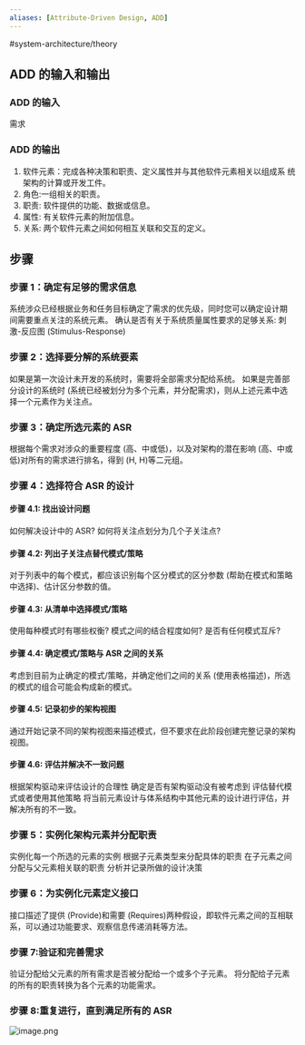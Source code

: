 ```yaml
---
aliases: [Attribute-Driven Design, ADD]
---
```

#system-architecture/theory 

## ADD 的输入和输出
### ADD 的输入
需求

### ADD 的输出
1. 软件元素：完成各种决策和职责、定义属性并与其他软件元素相关以组成系 统架构的计算或开发工件。
2. 角色:一组相关的职责。
3. 职责: 软件提供的功能、数据或信息。
4. 属性: 有关软件元素的附加信息。
5. 关系: 两个软件元素之间如何相互关联和交互的定义。

## 步骤
### 步骤 1：确定有足够的需求信息
系统涉众已经根据业务和任务目标确定了需求的优先级，同时您可以确定设计期
间需要重点关注的系统元素。 
确认是否有关于系统质量属性要求的足够关系: 刺激-反应图 (Stimulus-Response)

### 步骤 2：选择要分解的系统要素
如果是第一次设计未开发的系统时，需要将全部需求分配给系统。
如果是完善部分设计的系统时 (系统已经被划分为多个元素，并分配需求)，则从上述元素中选择一个元素作为关注点。

### 步骤 3：确定所选元素的 ASR
根据每个需求对涉众的重要程度 (高、中或低)，以及对架构的潜在影响 (高、中或低)对所有的需求进行排名，得到 (H, H)等二元组。

### 步骤 4：选择符合 ASR 的设计
#### 步骤 4.1: 找出设计问题
如何解决设计中的 ASR? 如何将关注点划分为几个子关注点?

#### 步骤 4.2: 列出子关注点替代模式/策略 
对于列表中的每个模式，都应该识别每个区分模式的区分参数 (帮助在模式和策略中选择)、估计区分参数的值。

#### 步骤 4.3: 从清单中选择模式/策略 
使用每种模式时有哪些权衡? 模式之间的结合程度如何? 是否有任何模式互斥?

#### 步骤 4.4: 确定模式/策略与 ASR 之间的关系 
考虑到目前为止确定的模式/策略，并确定他们之间的关系 (使用表格描述)，所选
的模式的组合可能会构成新的模式。

#### 步骤 4.5: 记录初步的架构视图 
通过开始记录不同的架构视图来描述模式，但不要求在此阶段创建完整记录的架构视图。

#### 步骤 4.6: 评估并解决不一致问题
根据架构驱动来评估设计的合理性
确定是否有架构驱动没有被考虑到
评估替代模式或者使用其他策略 将当前元素设计与体系结构中其他元素的设计进行评估，并解决所有的不一致。

### 步骤 5：实例化架构元素并分配职责
实例化每一个所选的元素的实例 
根据子元素类型来分配具体的职责 
在子元素之间分配与父元素相关联的职责
分析并记录所做的设计决策

### 步骤 6：为实例化元素定义接口
接口描述了提供 (Provide)和需要 (Requires)两种假设，即软件元素之间的互相联系，可以通过功能要求、观察信息传递消耗等方法。

### 步骤 7:验证和完善需求
验证分配给父元素的所有需求是否被分配给一个或多个子元素。 
将分配给子元素的所有的职责转换为各个元素的功能需求。

### 步骤 8:重复进行，直到满足所有的 ASR
![image.png](https://typora-tes.oss-cn-shanghai.aliyuncs.com/picgo/20230511215027.png)

